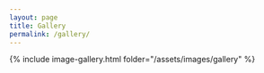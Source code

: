 ```yaml
---
layout: page
title: Gallery
permalink: /gallery/
---
```




{% include image-gallery.html folder="/assets/images/gallery" %}
